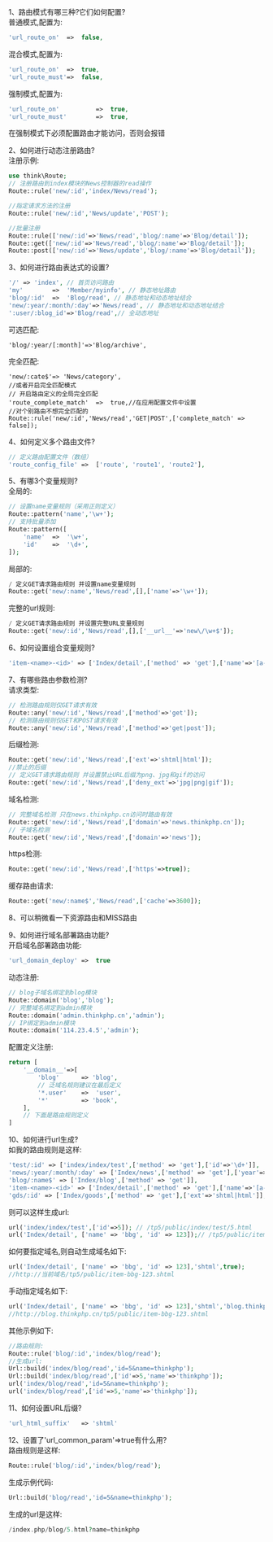 1、路由模式有哪三种?它们如何配置?<br>
普通模式,配置为:
```php
'url_route_on'  =>  false,
```
混合模式,配置为:
```php
'url_route_on'  =>  true,
'url_route_must'=>  false,
```
强制模式,配置为:
```php
'url_route_on'  		=>  true,
'url_route_must'		=>  true,
```
在强制模式下必须配置路由才能访问，否则会报错<br>

2、如何进行动态注册路由?<br>
注册示例:
```php
use think\Route;
// 注册路由到index模块的News控制器的read操作
Route::rule('new/:id','index/News/read');

//指定请求方法的注册
Route::rule('new/:id','News/update','POST');

//批量注册
Route::rule(['new/:id'=>'News/read','blog/:name'=>'Blog/detail']);
Route::get(['new/:id'=>'News/read','blog/:name'=>'Blog/detail']);
Route::post(['new/:id'=>'News/update','blog/:name'=>'Blog/detail']);
```

3、如何进行路由表达式的设置?
```php
'/' => 'index', // 首页访问路由
'my'        =>  'Member/myinfo', // 静态地址路由
'blog/:id'  =>  'Blog/read', // 静态地址和动态地址结合
'new/:year/:month/:day'=>'News/read', // 静态地址和动态地址结合
':user/:blog_id'=>'Blog/read',// 全动态地址
```
可选匹配:
```
'blog/:year/[:month]'=>'Blog/archive',
```
完全匹配:
```
'new/:cate$'=> 'News/category',
//或者开启完全匹配模式
// 开启路由定义的全局完全匹配
'route_complete_match'  =>  true,//在应用配置文件中设置
//对个别路由不想完全匹配的
Route::rule('new/:id','News/read','GET|POST',['complete_match' => false]);
```
4、如何定义多个路由文件?
```php
// 定义路由配置文件（数组）
'route_config_file' =>  ['route', 'route1', 'route2'],
```
5、有哪3个变量规则?<br>
全局的:
```php
// 设置name变量规则（采用正则定义）
Route::pattern('name','\w+');
// 支持批量添加
Route::pattern([
    'name'  =>  '\w+',
    'id'    =>  '\d+',
]);
```
局部的:
```php
/ 定义GET请求路由规则 并设置name变量规则
Route::get('new/:name','News/read',[],['name'=>'\w+']);
```
完整的url规则:
```php
/ 定义GET请求路由规则 并设置完整URL变量规则
Route::get('new/:id','News/read',[],['__url__'=>'new\/\w+$']);
```
6、如何设置组合变量规则?
```php
'item-<name>-<id>' => ['Index/detail',['method' => 'get'],['name'=>'[a-zA-Z]+','id'=>'\d+']],
```

7、有哪些路由参数检测?<br>
请求类型:
```php
// 检测路由规则仅GET请求有效
Route::any('new/:id','News/read',['method'=>'get']);
// 检测路由规则仅GET和POST请求有效
Route::any('new/:id','News/read',['method'=>'get|post']);
```
后缀检测:
```php
Route::get('new/:id','News/read',['ext'=>'shtml|html']);
//禁止的后缀
// 定义GET请求路由规则 并设置禁止URL后缀为png、jpg和gif的访问
Route::get('new/:id','News/read',['deny_ext'=>'jpg|png|gif']);
```
域名检测:
```php
// 完整域名检测 只在news.thinkphp.cn访问时路由有效
Route::get('new/:id','News/read',['domain'=>'news.thinkphp.cn']);
// 子域名检测
Route::get('new/:id','News/read',['domain'=>'news']);
```
https检测:
```php
Route::get('new/:id','News/read',['https'=>true]);
```
缓存路由请求:
```php
Route::get('new/:name$','News/read',['cache'=>3600]);
```

8、可以稍微看一下资源路由和MISS路由<br>

9、如何进行域名部署路由功能?<br>
开启域名部署路由功能:
```php
'url_domain_deploy' =>  true
```
动态注册:
```php
// blog子域名绑定到blog模块
Route::domain('blog','blog');
// 完整域名绑定到admin模块
Route::domain('admin.thinkphp.cn','admin');
// IP绑定到admin模块
Route::domain('114.23.4.5','admin');
```
配置定义注册:
```php
return [
    '__domain__'=>[
        'blog'      => 'blog',
        // 泛域名规则建议在最后定义
        '*.user'    =>  'user',
        '*'         => 'book',
    ],
    // 下面是路由规则定义
]
```

10、如何进行url生成?<br>
如我的路由规则是这样:
```php
'test/:id' => ['index/index/test',['method' => 'get'],['id'=>'\d+']],
'news/:year/:month/:day' => ['Index/news',['method' => 'get'],['year'=>'\d{4}','month'=>'\d{2}','day'=>'\d{1,2}']],
'blog/:name$' => ['Index/blog',['method' => 'get']],
'item-<name>-<id>' => ['Index/detail',['method' => 'get'],['name'=>'[a-zA-Z]+','id'=>'\d+']],
'gds/:id' => ['Index/goods',['method' => 'get'],['ext'=>'shtml|html']],
```
则可以这样生成url:
```php
url('index/index/test',['id'=>5]); // /tp5/public/index/test/5.html
url('Index/detail', ['name' => 'bbg', 'id' => 123]);// /tp5/public/item-bbg-123.shtml
```
如何要指定域名,则自动生成域名如下:
```php
url('Index/detail', ['name' => 'bbg', 'id' => 123],'shtml',true);
//http://当前域名/tp5/public/item-bbg-123.shtml
```
手动指定域名如下:
```php
url('Index/detail', ['name' => 'bbg', 'id' => 123],'shtml','blog.thinkphp.cn');
//http://blog.thinkphp.cn/tp5/public/item-bbg-123.shtml
```
其他示例如下:
```php
//路由规则:
Route::rule('blog/:id','index/blog/read');
//生成url:
Url::build('index/blog/read','id=5&name=thinkphp');
Url::build('index/blog/read',['id'=>5,'name'=>'thinkphp']);
url('index/blog/read','id=5&name=thinkphp');
url('index/blog/read',['id'=>5,'name'=>'thinkphp']);
```
11、如何设置URL后缀?
```php
'url_html_suffix'   => 'shtml'
```

12、设置了'url_common_param'=>true有什么用?<br>
路由规则是这样:
```php
Route::rule('blog/:id','index/blog/read');
```
生成示例代码:
```php
Url::build('blog/read','id=5&name=thinkphp');
```
生成的url是这样:
```php
/index.php/blog/5.html?name=thinkphp
```
